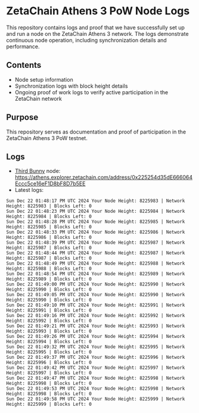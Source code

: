 # ZetaChain Athens 3 PoW Node Logs
This repository contains logs and proof that we have successfully set up and run a node on the ZetaChain Athens 3 network. The logs demonstrate continuous node operation, including synchronization details and performance.

## Contents
- Node setup information
- Synchronization logs with block height details
- Ongoing proof of work logs to verify active participation in the ZetaChain network

## Purpose
This repository serves as documentation and proof of participation in the ZetaChain Athens 3 PoW testnet.

## Logs

- [Third Bunny](https://thirdbunny.xyz/) node: https://athens.explorer.zetachain.com/address/0x225254d35dE666064Eccc5ce16eF1D8bF8D7b5EE
- Latest logs:
```
Sun Dec 22 01:48:17 PM UTC 2024 Your Node Height: 8225983 | Network Height: 8225983 | Blocks Left: 0
Sun Dec 22 01:48:23 PM UTC 2024 Your Node Height: 8225984 | Network Height: 8225984 | Blocks Left: 0
Sun Dec 22 01:48:28 PM UTC 2024 Your Node Height: 8225985 | Network Height: 8225985 | Blocks Left: 0
Sun Dec 22 01:48:33 PM UTC 2024 Your Node Height: 8225986 | Network Height: 8225986 | Blocks Left: 0
Sun Dec 22 01:48:39 PM UTC 2024 Your Node Height: 8225987 | Network Height: 8225987 | Blocks Left: 0
Sun Dec 22 01:48:44 PM UTC 2024 Your Node Height: 8225987 | Network Height: 8225987 | Blocks Left: 0
Sun Dec 22 01:48:49 PM UTC 2024 Your Node Height: 8225988 | Network Height: 8225988 | Blocks Left: 0
Sun Dec 22 01:48:54 PM UTC 2024 Your Node Height: 8225989 | Network Height: 8225989 | Blocks Left: 0
Sun Dec 22 01:49:00 PM UTC 2024 Your Node Height: 8225990 | Network Height: 8225990 | Blocks Left: 0
Sun Dec 22 01:49:05 PM UTC 2024 Your Node Height: 8225990 | Network Height: 8225990 | Blocks Left: 0
Sun Dec 22 01:49:10 PM UTC 2024 Your Node Height: 8225991 | Network Height: 8225991 | Blocks Left: 0
Sun Dec 22 01:49:16 PM UTC 2024 Your Node Height: 8225992 | Network Height: 8225992 | Blocks Left: 0
Sun Dec 22 01:49:21 PM UTC 2024 Your Node Height: 8225993 | Network Height: 8225993 | Blocks Left: 0
Sun Dec 22 01:49:26 PM UTC 2024 Your Node Height: 8225994 | Network Height: 8225994 | Blocks Left: 0
Sun Dec 22 01:49:32 PM UTC 2024 Your Node Height: 8225995 | Network Height: 8225995 | Blocks Left: 0
Sun Dec 22 01:49:37 PM UTC 2024 Your Node Height: 8225996 | Network Height: 8225996 | Blocks Left: 0
Sun Dec 22 01:49:42 PM UTC 2024 Your Node Height: 8225997 | Network Height: 8225997 | Blocks Left: 0
Sun Dec 22 01:49:47 PM UTC 2024 Your Node Height: 8225998 | Network Height: 8225998 | Blocks Left: 0
Sun Dec 22 01:49:53 PM UTC 2024 Your Node Height: 8225998 | Network Height: 8225998 | Blocks Left: 0
Sun Dec 22 01:49:58 PM UTC 2024 Your Node Height: 8225999 | Network Height: 8225999 | Blocks Left: 0
```

